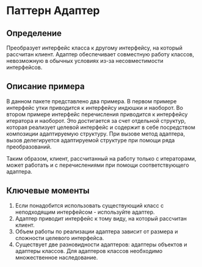 # Паттерн Адаптер
## Определение
Преобразует интерфейс класса к другому интерфейсу, на который рассчитан клиент.
Адаптер обеспечивает совместную работу классов, невозможную в обычных условиях
из-за несовместимости интерфейсов. 

## Описание примера
В данном пакете представлено два примера. В первом примере интерфейс утки приводится
к интерфейсу индюшки и наоборот. Во втором примере интерфейс перечисления приводится
к интерфейсу итератора и наоборот. Это достигается за счет отдельной структур,
которая реализует целевой интерфейс и содержит в себе посредством композиции
адаптируемую структуру. При вызове метод адаптера, вызов делегируется адаптируемой
структуре при помощи ряда преобразований.

Таким образом, клиент, рассчитанный на работу только с итераторами, может работать
и с перечислениями при помощи соответствующего адаптера.

## Ключевые моменты
1. Если понадобится использовать существующий класс с неподходящим интерфейсом -
используйте адаптер.
2. Адаптер приводит интерфейс к тому виду, на который рассчитан клиент.
3. Объем работы по реализации адаптера зависит от размера и сложности целевого
интерфейса.
4. Существует две разновидности адаптеров: адаптеры объектов и адаптеры классов.
Для адаптеров классов необходимо множественное наследование.
